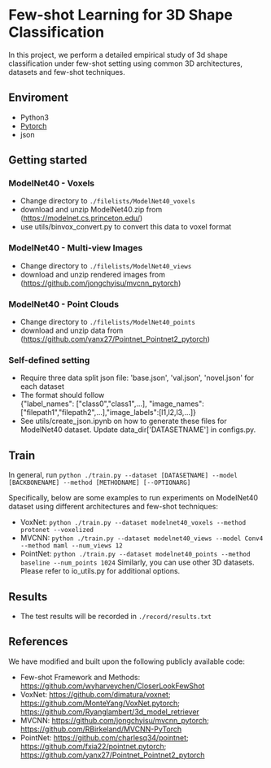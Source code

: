 # Few-shot Learning for 3D Shape Classification
In this project, we perform a detailed empirical study of 3d shape classification under few-shot setting using common 3D architectures, datasets and few-shot techniques.

## Enviroment
 - Python3
 - [Pytorch](http://pytorch.org/)
 - json

## Getting started
### ModelNet40 - Voxels
* Change directory to `./filelists/ModelNet40_voxels`
* download and unzip ModelNet40.zip from (https://modelnet.cs.princeton.edu/)
* use utils/binvox_convert.py to convert this data to voxel format

### ModelNet40 - Multi-view Images
* Change directory to `./filelists/ModelNet40_views`
* download and unzip rendered images from (https://github.com/jongchyisu/mvcnn_pytorch)

### ModelNet40 - Point Clouds
* Change directory to `./filelists/ModelNet40_points`
* download and unzip data from (https://github.com/yanx27/Pointnet_Pointnet2_pytorch)

### Self-defined setting
* Require three data split json file: 'base.json', 'val.json', 'novel.json' for each dataset  
* The format should follow   
{"label_names": ["class0","class1",...], "image_names": ["filepath1","filepath2",...],"image_labels":[l1,l2,l3,...]}  
* See utils/create_json.ipynb on how to generate these files for ModelNet40 dataset. Update data_dir['DATASETNAME'] in configs.py.  

## Train
In general, run
```python ./train.py --dataset [DATASETNAME] --model [BACKBONENAME] --method [METHODNAME] [--OPTIONARG]```

Specifically, below are some examples to run experiments on ModelNet40 dataset using different architectures and few-shot techniques:
* VoxNet: `python ./train.py --dataset modelnet40_voxels --method protonet --voxelized`
* MVCNN: `python ./train.py --dataset modelnet40_views --model Conv4 --method maml --num_views 12`
* PointNet: `python ./train.py --dataset modelnet40_points --method baseline --num_points 1024`
Similarly, you can use other 3D datasets. Please refer to io_utils.py for additional options.

## Results
* The test results will be recorded in `./record/results.txt`

## References
We have modified and built upon the following publicly available code:
* Few-shot Framework and Methods: 
https://github.com/wyharveychen/CloserLookFewShot 
* VoxNet: 
https://github.com/dimatura/voxnet; https://github.com/MonteYang/VoxNet.pytorch; https://github.com/Ryanglambert/3d_model_retriever
* MVCNN: 
https://github.com/jongchyisu/mvcnn_pytorch; https://github.com/RBirkeland/MVCNN-PyTorch
* PointNet: 
https://github.com/charlesq34/pointnet; https://github.com/fxia22/pointnet.pytorch; https://github.com/yanx27/Pointnet_Pointnet2_pytorch
